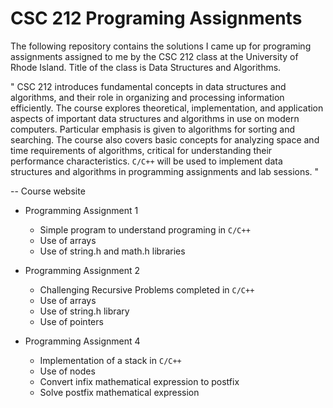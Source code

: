 # CSC 212 Programing Assignments

The following repository contains the solutions I came up for programing assignments assigned to me by the CSC 212 class at the University of Rhode Island. Title of the class is Data Structures and Algorithms. 

" CSC 212 introduces fundamental concepts in data structures and algorithms, and their role in organizing and processing information efficiently. The course explores theoretical, implementation, and application aspects of important data structures and algorithms in use on modern computers. Particular emphasis is given to algorithms for sorting and searching. The course also covers basic concepts for analyzing space and time requirements of algorithms, critical for understanding their performance characteristics. `C/C++` will be used to implement data structures and algorithms in programming assignments and lab sessions. "

-- Course website

- Programming Assignment 1
    - Simple program to understand programing in `C/C++`
    - Use of arrays 
    - Use of string.h and math.h libraries
    
- Programming Assignment 2
    - Challenging Recursive Problems completed in `C/C++`
    - Use of arrays
    - Use of string.h library
    - Use of pointers
    
- Programming Assignment 4
    - Implementation of a stack in `C/C++`
    - Use of nodes 
    - Convert infix mathematical expression to postfix
    - Solve postfix mathematical expression
    
